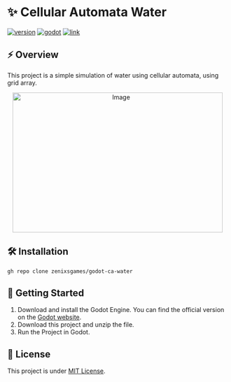 # ✨ Cellular Automata Water

[![version](https://img.shields.io/badge/version-1.0.0-blue)](https://github.com/zenixsgames/godot-ca-water)
[![godot](https://img.shields.io/badge/godot-4.5-blue)](https://godotengine.org/)
[![link](https://img.shields.io/badge/link-blue)](https://github.com/Zylann/fluid2d_demo)

## ⚡ Overview

This project is a simple simulation of water using cellular automata, using grid array.

<p align="center">
<img width="480" height="320" alt="Image" src="https://github.com/user-attachments/assets/28f32121-6bac-43f0-bb62-a5b0a70fc98b" />
</p>

## 🛠️ Installation

```bash
gh repo clone zenixsgames/godot-ca-water
```

## 🚀 Getting Started

1. Download and install the Godot Engine. You can find the official version on the [Godot website](https://godotengine.org/).
2. Download this project and unzip the file.
3. Run the Project in Godot.

## 📝 License
This project is under [MIT License](https://github.com/zenixsgames/godot-ca-water/blob/main/LICENSE).
